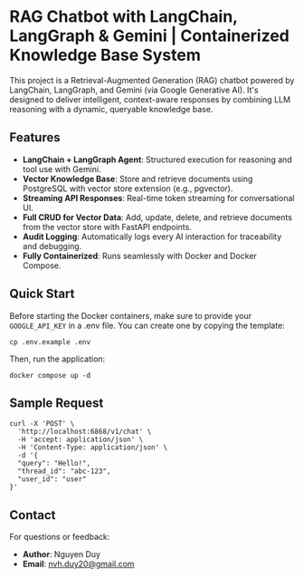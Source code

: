 # RAG Chatbot with LangChain, LangGraph & Gemini | Containerized Knowledge Base System
This project is a Retrieval-Augmented Generation (RAG) chatbot powered by LangChain, LangGraph, and Gemini (via Google Generative AI). It's designed to deliver intelligent, context-aware responses by combining LLM reasoning with a dynamic, queryable knowledge base.


## Features
- **LangChain + LangGraph Agent**: Structured execution for reasoning and tool use with Gemini.
- **Vector Knowledge Base**: Store and retrieve documents using PostgreSQL with vector store extension (e.g., pgvector). 
- **Streaming API Responses**: Real-time token streaming for conversational UI.
- **Full CRUD for Vector Data**: Add, update, delete, and retrieve documents from the vector store with FastAPI endpoints.
- **Audit Logging**: Automatically logs every AI interaction for traceability and debugging.
- **Fully Containerized**: Runs seamlessly with Docker and Docker Compose.

## Quick Start

Before starting the Docker containers, make sure to provide your `GOOGLE_API_KEY` in a .env file.
You can create one by copying the template:
```shell
cp .env.example .env
```

Then, run the application:
```shell
docker compose up -d
```

## Sample Request

```curl
curl -X 'POST' \
  'http://localhost:6868/v1/chat' \
  -H 'accept: application/json' \
  -H 'Content-Type: application/json' \
  -d '{
  "query": "Hello!",
  "thread_id": "abc-123",
  "user_id": "user"
}'
```

## Contact
For questions or feedback:
- **Author**: Nguyen Duy
- **Email**: nvh.duy20@gmail.com